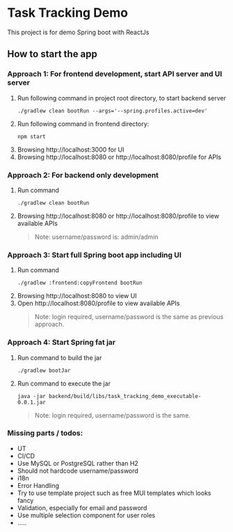 # Task Tracking Demo

This project is for demo Spring boot with ReactJs

## How to start the app

### Approach 1: For frontend development, start API server and UI server

1. Run following command in project root directory, to start backend server
    ```
    ./gradlew clean bootRun --args='--spring.profiles.active=dev'
    ```
2. Run following command in frontend directory:
    ```
    npm start
    ```
3. Browsing http://localhost:3000 for UI
4. Browsing http://localhost:8080 or http://localhost:8080/profile for APIs

### Approach 2: For backend only development

1. Run command
    ```
    ./gradlew clean bootRun
    ```
2. Browsing http://localhost:8080 or http://localhost:8080/profile to view available APIs

   > Note: username/password is: admin/admin

### Approach 3: Start full Spring boot app including UI

1. Run command
    ```
    ./gradlew :frontend:copyFrontend bootRun
    ```
2. Browsing http://localhost:8080 to view UI
3. Open http://localhost:8080/profile to view available APIs
   > Note: login required, username/password is the same as previous approach.

### Approach 4: Start Spring fat jar

1. Run command to build the jar
    ```
    ./gradlew bootJar
    ```
2. Run command to execute the jar
   ```
   java -jar backend/build/libs/task_tracking_demo_executable-0.0.1.jar
   ```
   > Note: login required, username/password is the same.

### Missing parts / todos:

- UT
- CI/CD
- Use MySQL or PostgreSQL rather than H2
- Should not hardcode username/password
- i18n
- Error Handling
- Try to use template project such as free MUI templates which looks fancy
- Validation, especially for email and password
- Use multiple selection component for user roles
- .....
